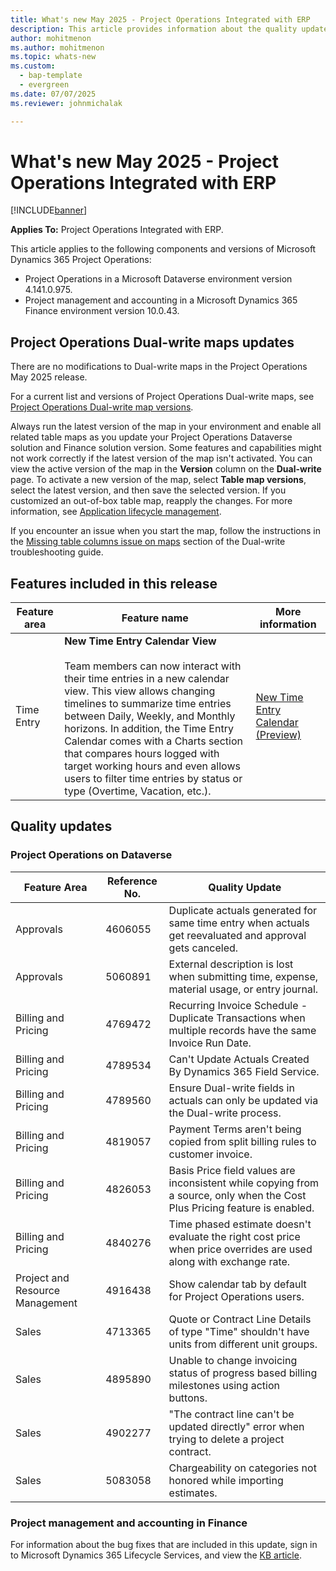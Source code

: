 ```yaml
---
title: What's new May 2025 - Project Operations Integrated with ERP
description: This article provides information about the quality updates that are available in the May 2025 release of Microsoft Dynamics 365 Project Operations Integrated with ERP.
author: mohitmenon
ms.author: mohitmenon
ms.topic: whats-new
ms.custom: 
  - bap-template
  - evergreen
ms.date: 07/07/2025
ms.reviewer: johnmichalak

---
```


# What's new May 2025 - Project Operations Integrated with ERP

[!INCLUDE[banner](../includes/banner.md)]

**Applies To:**  Project Operations Integrated with ERP.

This article applies to the following components and versions of Microsoft Dynamics 365 Project Operations:

- Project Operations in a Microsoft Dataverse environment version 4.141.0.975.
- Project management and accounting in a Microsoft Dynamics 365 Finance environment version 10.0.43.

## Project Operations Dual-write maps updates

There are no modifications to Dual-write maps in the Project Operations May 2025 release.

For a current list and versions of Project Operations Dual-write maps, see [Project Operations Dual-write map versions](../environment/resource-dual-write-maps.md).

Always run the latest version of the map in your environment and enable all related table maps as you update your Project Operations Dataverse solution and Finance solution version. Some features and capabilities might not work correctly if the latest version of the map isn't activated. You can view the active version of the map in the **Version** column on the **Dual-write** page. To activate a new version of the map, select **Table map versions**, select the latest version, and then save the selected version. If you customized an out-of-box table map, reapply the changes. For more information, see [Application lifecycle management](/dynamics365/fin-ops-core/dev-itpro/data-entities/dual-write/app-lifecycle-management).

If you encounter an issue when you start the map, follow the instructions in the [Missing table columns issue on maps](/dynamics365/fin-ops-core/dev-itpro/data-entities/dual-write/dual-write-troubleshooting-finops-upgrades#missing-table-columns-issue-on-maps) section of the Dual-write troubleshooting guide.


## Features included in this release

| **Feature area** | **Feature name** | **More information** |
| --- | --- | --- |
| Time Entry |**New Time Entry Calendar View** <br><br> Team members can now interact with their time entries in a new calendar view. This view allows changing timelines to summarize time entries between Daily, Weekly, and Monthly horizons. In addition, the Time Entry Calendar comes with a Charts section that compares hours logged with target working hours and even allows users to filter time entries by status or type (Overtime, Vacation, etc.).| [New Time Entry Calendar (Preview)](../time/time-entry-calendar.md) |

## Quality updates

### Project Operations on Dataverse

| **Feature Area** | **Reference No.** | **Quality Update** |
| --- | --- | --- |
|Approvals|	4606055|	Duplicate actuals generated for same time entry when actuals get reevaluated and approval gets canceled.|
|Approvals|	5060891|	External description is lost when submitting time, expense, material usage, or entry journal.|
|Billing and Pricing|	4769472|	Recurring Invoice Schedule - Duplicate Transactions when multiple records have the same Invoice Run Date.|
|Billing and Pricing|	4789534|	Can't Update Actuals Created By Dynamics 365 Field Service.|
|Billing and Pricing|	4789560|	Ensure Dual-write fields in actuals can only be updated via the Dual-write process.|
|Billing and Pricing|	4819057|	Payment Terms aren't being copied from split billing rules to customer invoice.|
|Billing and Pricing|	4826053|	Basis Price field values are inconsistent while copying from a source, only when the Cost Plus Pricing feature is enabled.|
|Billing and Pricing|	4840276|	Time phased estimate doesn't evaluate the right cost price when price overrides are used along with exchange rate.|
|Project and Resource Management|	4916438|	Show calendar tab by default for Project Operations users.|
|Sales|	4713365|	Quote or Contract Line Details of type "Time" shouldn't have units from different unit groups.|
|Sales|	4895890|	Unable to change invoicing status of progress based billing milestones using action buttons.|
|Sales|	4902277|	"The contract line can't be updated directly" error when trying to delete a project contract.|
|Sales|	5083058|	Chargeability on categories not honored while importing estimates.|

### Project management and accounting in Finance

For information about the bug fixes that are included in this update, sign in to Microsoft Dynamics 365 Lifecycle Services, and view the [KB article](https://fix.lcs.dynamics.com/Issue/Details?kb=0&bugId=988112&dbType=3&qc=43dd064fcfe4d60f5434aafc5c6c738ffe2c57da200521808114fae9ff567a68).
